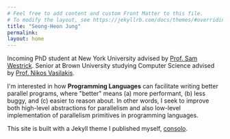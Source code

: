 ```yaml
---
# Feel free to add content and custom Front Matter to this file.
# To modify the layout, see https://jekyllrb.com/docs/themes/#overriding-theme-defaults
title: "Seong-Heon Jung"
permalink:  
layout: home
---
```

Incoming PhD student at New York University advised by [Prof. Sam Westrick](https://cs.nyu.edu/~shw8119/).
Senior at Brown University studying Computer Science advised by [Prof. Nikos Vasilakis](https://nikos.vasilak.is).

I'm interested in how **Programming Languages** can facilitate writing better parallel programs, where "better" means (a) more performant, (b) less buggy, and (c) easier to reason about. In other words, I seek to improve both high-level abstractions for parallelism and also low-level implementation of parallelism primitives in programming languages.

This site is built with a Jekyll theme I published myself, [consolo](https://github.com/Forthoney/consolo).

